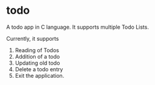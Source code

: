 # todo
A todo app in C language. 
It supports multiple Todo Lists.

Currently, it supports
1. Reading of Todos
2. Addition of a todo
3. Updating old todo
4. Delete a todo entry
5. Exit the application.

